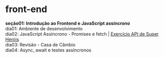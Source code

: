 # front-end

**seção01: Introdução ao Frontend e JavaScript assíncrono**  
dia01: Ambiente de desenvolvimento  
dia02: JavaScript Assíncrono - Promises e fetch | [Exercício API de Super Heróis](https://github.com/CalebeLAR/trybe_exercises/tree/front-end.section01.day02)  
dia03: Revisão - Casa de Câmbio  
dia04: Async, await e testes assíncronos  

<!-- [`dia05: Projeto - name-project`](https://github.com/CalebeLAR/name-project) -->
